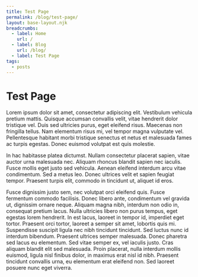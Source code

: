 ```yaml
---
title: Test Page
permalink: /blog/test-page/
layout: base-layout.njk
breadcrumbs:
  - label: Home
    url: /
  - label: Blog
    url: /blog/
  - label: Test Page
tags:
  - posts
---
```


# Test Page
<!-- Excerpt Start -->
Lorem ipsum dolor sit amet, consectetur adipiscing elit. Vestibulum vehicula pretium mattis. Quisque accumsan convallis velit, vitae hendrerit dolor tristique vel. Duis sed ultricies purus, eget eleifend risus. Maecenas non fringilla tellus. Nam elementum risus mi, vel tempor magna vulputate vel. Pellentesque habitant morbi tristique senectus et netus et malesuada fames ac turpis egestas. Donec euismod volutpat est quis molestie.
<!-- Excerpt End -->
In hac habitasse platea dictumst. Nullam consectetur placerat sapien, vitae auctor urna malesuada nec. Aliquam rhoncus blandit sapien nec iaculis. Fusce mollis eget justo sed vehicula. Aenean eleifend interdum arcu vitae condimentum. Sed a metus leo. Donec ultrices velit et sapien feugiat tempor. Praesent turpis elit, commodo in tincidunt ut, aliquet id eros.

Fusce dignissim justo sem, nec volutpat orci eleifend quis. Fusce fermentum commodo facilisis. Donec libero ante, condimentum vel gravida ut, dignissim ornare neque. Aliquam magna nibh, interdum non odio in, consequat pretium lacus. Nulla ultricies libero non purus tempus, eget egestas lorem hendrerit. In est lacus, laoreet in tempor id, imperdiet eget tortor. Praesent orci tortor, laoreet a semper sit amet, lobortis quis mi. Suspendisse suscipit ligula nec nibh tincidunt tincidunt. Sed luctus nunc id interdum bibendum. Praesent ultrices semper malesuada. Donec pharetra sed lacus eu elementum. Sed vitae semper ex, vel iaculis justo. Cras aliquam blandit elit sed malesuada. Proin placerat, nulla interdum mollis euismod, ligula nisl finibus dolor, in maximus erat nisl id nibh. Praesent tincidunt convallis urna, eu elementum erat eleifend non. Sed laoreet posuere nunc eget viverra.